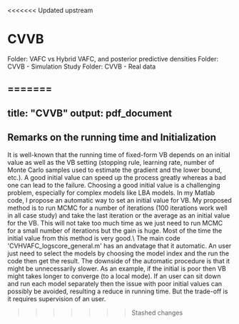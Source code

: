<<<<<<< Updated upstream
# CVVB
Folder: VAFC vs Hybrid VAFC, and posterior predictive densities
Folder: CVVB - Simulation Study
Folder: CVVB - Real data

=======
---
title: "CVVB"
output: pdf_document
---


## Remarks on the running time and Initialization

It is well-known that the running time of fixed-form VB depends on an initial value as well as the VB setting (stopping rule, learning rate, number of Monte Carlo samples used to estimate the gradient and the lower bound, etc.). A good initial value can speed up the process greatly whereas a bad one can lead to the failure. Choosing a good initial value is a challenging problem, especially for complex models like LBA models.
In my Matlab code, I propose an automatic way to set an initial value for VB. My proposed method is to run MCMC for a number of iterations (100 iterations work well in all case study) and take the last iteration or the average as an initial value for the VB. This will not take too much time as we just need to run MCMC for a small number of iterations but the gain is huge. Most of the time the initial value from this method is very good.\\
The main code 'CVHVAFC_logscore_general.m' has an andvatage that it automatic. An user just need to select the models by choosing the model index and the run the code then get the result. The downside of the automatic procedure is that it might be unnecessarily slower. As an example, if the initial is poor then VB might takes longer to converge (to a local mode). If an user can sit down and run each model separately then the issue with poor initial values can possibly be avoided, resulting a reduce in running time. But the trade-off is it requires supervision of an user. 
>>>>>>> Stashed changes
